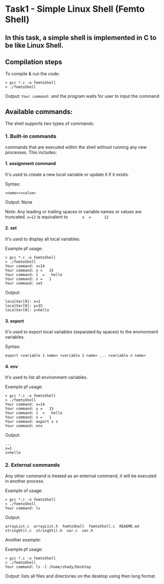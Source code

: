 # Task1 - Simple Linux Shell (Femto Shell)

## In this task, a simple shell is implemented in C to be like Linux Shell.

## Compilation steps

To compile & run the code: 
```
> gcc *.c -o femtoShell
> ./femtoShell
```

Output: ``` Your command: ``` and the program waits for user to input the command


## Available commands:

The shell supports two types of commands:

### 1. Built-in commands

commands that are executed within the shell without running any new processes. This includes:

#### 1. assignment command 

It's used to create a new local variable or update it if it exists.

Syntax:

```
<name>=<value>
```

Output: None

Note: Any leading or trailing spaces in variable names or values are truncated. ``` x=12 ``` is equivalent to ```      x  =      12```

#### 2. set

It's used to display all local variables.

Example pf usage:

```
> gcc *.c -o femtoShell
> ./femtoShell
Your command: x=14
Your command: y =   15
Your command: z  =   hello
Your command: x =   1
Your command: set
```

Output:
```
localVar[0]: x=1
localVar[0]: y=15
localVar[0]: z=hello
```

#### 3. export

It's used to export local variables (separated by spaces) to the environment variables.

Syntax:

```
export <variable 1 name> <variable 2 name> ... <variable n name>
```


#### 4. env

It's used to list all environment variables.


Example pf usage:

```
> gcc *.c -o femtoShell
> ./femtoShell
Your command: x=14
Your command: y =   15
Your command: z  =   hello
Your command: x =   1
Your command: export x z
Your command: env
```

Output:
```
...
x=1
z=hello
```



### 2. External commands

Any other command is treated as an external command, it will be executed in another process.

Example of usage:

```
> gcc *.c -o femtoShell
> ./femtoShell
Your command: ls
```

Output:
```
arrayList.c  arrayList.h  femtoShell  femtoShell.c  README.md  stringUtil.c  stringUtil.h  var.c  var.h
```


Another example:

Example pf usage:

```
> gcc *.c -o femtoShell
> ./femtoShell
Your command: ls -l /home/shady/Desktop
```

Output:
lists all files and directories on the desktop using then long format.

